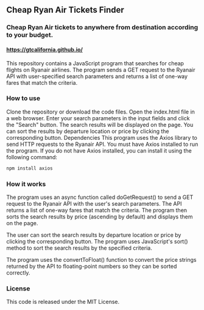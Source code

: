 ## Cheap Ryan Air Tickets Finder 
### Cheap Ryan Air tickets to anywhere from destination according to your budget.
#### https://gtcalifornia.github.io/

This repository contains a JavaScript program that searches for cheap flights on Ryanair airlines. The program sends a GET request to the Ryanair API with user-specified search parameters and returns a list of one-way fares that match the criteria.

### How to use
Clone the repository or download the code files.
Open the index.html file in a web browser.
Enter your search parameters in the input fields and click the "Search" button.
The search results will be displayed on the page. You can sort the results by departure location or price by clicking the corresponding button.
Dependencies
This program uses the Axios library to send HTTP requests to the Ryanair API. You must have Axios installed to run the program. If you do not have Axios installed, you can install it using the following command:

```sh
npm install axios
```

### How it works
The program uses an async function called doGetRequest() to send a GET request to the Ryanair API with the user's search parameters. The API returns a list of one-way fares that match the criteria. The program then sorts the search results by price (ascending by default) and displays them on the page.

The user can sort the search results by departure location or price by clicking the corresponding button. The program uses JavaScript's sort() method to sort the search results by the specified criteria.

The program uses the convertToFloat() function to convert the price strings returned by the API to floating-point numbers so they can be sorted correctly.

### License
This code is released under the MIT License.
